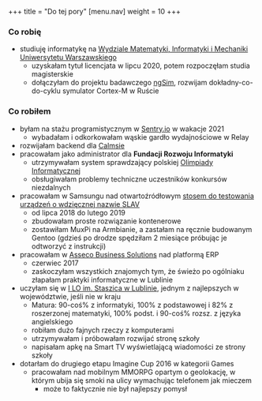 +++
title = "Do tej pory"
  [menu.nav]
  weight = 10
+++

### Co robię

- studiuję informatykę na [Wydziale Matematyki, Informatyki i Mechaniki](https://mimuw.edu.pl) [Uniwersytetu Warszawskiego](https://uw.edu.pl)
  - uzyskałam tytuł licencjata w lipcu 2020, potem rozpoczęłam studia magisterskie
  - dołączyłam do projektu badawczego [ngSim](https://www.mimuw.edu.pl/~iwanicki/projects/ngSim/), rozwijam dokładny-co-do-cyklu symulator Cortex-M w Ruście

### Co robiłem

- byłam na stażu programistycznym w [Sentry.io](https://sentry.io) w wakacje 2021
  - wybadałam i odkorkowałam wąskie gardło wydajnościowe w Relay
- rozwijałam backend dla [Calmsie](https://calmsie.ai)
- pracowałam jako administrator dla **Fundacji Rozwoju Informatyki**
  - utrzymywałam system sprawdzający polskiej [Olimpiady Informatycznej](https://oi.edu.pl)
  - obsługiwałam problemy techniczne uczestników konkursów niezdalnych
- pracowałam w Samsungu nad otwartoźródłowym [stosem do testowania urządzeń o wdzięcznej nazwie SLAV](https://github.com/SamsungSLAV)
  - od lipca 2018 do lutego 2019
  - zbudowałam proste rozwiązanie kontenerowe
  - zostawiłam MuxPi na Armbianie, a zastałam na ręcznie budowanym Gentoo (gdzieś po drodze spędziłam 2 miesiące próbując je odtworzyć z instrukcji)
- pracowałam w [Asseco Business Solutions](https://assecobs.pl) nad platformą ERP
  - czerwiec 2017
  - zaskoczyłam wszystkich znajomych tym, że świeżo po ogólniaku złapałam praktyki informatyczne w Lublinie
- uczyłam się w [I LO im. Staszica w Lublinie](https://lo1.lublin.eu), jednym z najlepszych w województwie, jeśli nie w kraju
  - Matura: 90-coś% z informatyki, 100% z podstawowej i 82% z roszerzonej matematyki, 100% podst. i 90-coś% rozsz. z języka angielskiego
  - robiłam dużo fajnych rzeczy z komputerami
  - utrzymywałam i próbowałam rozwijać stronę szkoły
  - napisałam apkę na Smart TV wyświetlającą wiadomości ze strony szkoły
- dotarłam do drugiego etapu Imagine Cup 2016 w kategorii Games
  - pracowałam nad mobilnym MMORPG opartym o geolokację, w którym ubija się smoki na ulicy wymachując telefonem jak mieczem
    - może to faktycznie nie był najlepszy pomysł
